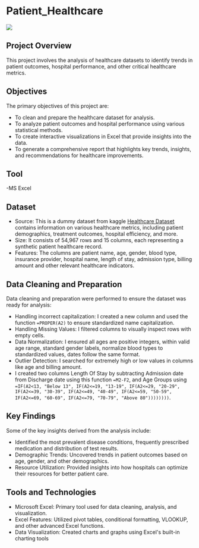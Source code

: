 # Patient_Healthcare
![](https://github.com/Farouk-Muda/Patient_Healthcare/blob/main/dataset-cover.jpg)

## Project Overview
This project involves the analysis of healthcare datasets to identify trends in patient outcomes, hospital performance, and other critical healthcare metrics. 

## Objectives
The primary objectives of this project are:
- To clean and prepare the healthcare dataset for analysis.
- To analyze patient outcomes and hospital performance using various statistical methods.
- To create interactive visualizations in Excel that provide insights into the data.
- To generate a comprehensive report that highlights key trends, insights, and recommendations for healthcare improvements.

## Tool
-MS Excel

## Dataset
- Source: This is a dummy dataset from kaggle [Healthcare Dataset](https://www.kaggle.com/datasets/prasad22/healthcare-dataset) contains information on various healthcare metrics, including patient demographics, treatment outcomes, hospital efficiency, and more.
- Size: It consists of 54,967 rows and 15 columns, each representing a synthetic patient healthcare record.
- Features: The columns are patient name, age, gender, blood type, insurance provider, hospital name, length of stay, admission type, billing amount and other relevant healthcare indicators.

## Data Cleaning and Preparation
Data cleaning and preparation were performed to ensure the dataset was ready for analysis:
- Handling incorrect capitalization: I created a new column and used the function ```=PROPER(A2)``` to ensure standardized name capitalization. 
- Handling Missing Values: I filtered columns to visually inspect rows with empty cells.
- Data Normalization: I ensured all ages are positive integers, within valid age range, standard gender labels, normalize blood types to standardized values, dates follow the same format. 
- Outlier Detection: I searched for extremely high or low values in columns like age and billing amount.
- I created two columns Length Of Stay by subtracting Admission date from Discharge date using this function ```=M2-F2```, and Age Groups using ```=IF(A2<13, "Below 13",
   IF(A2<=19, "13-19",
   IF(A2<=29, "20-29",
   IF(A2<=39, "30-39",
   IF(A2<=49, "40-49",
   IF(A2<=59, "50-59",
   IF(A2<=69, "60-69",
   IF(A2<=79, "70-79", "Above 80"))))))))```.

## Key Findings
Some of the key insights derived from the analysis include:
- Identified the most prevalent disease conditions, frequently prescribed medication and distribution of test results.
- Demographic Trends: Uncovered trends in patient outcomes based on age, gender, and other demographics.
- Resource Utilization: Provided insights into how hospitals can optimize their resources for better patient care.

## Tools and Technologies
- Microsoft Excel: Primary tool used for data cleaning, analysis, and visualization.
- Excel Features: Utilized pivot tables, conditional formatting, VLOOKUP, and other advanced Excel functions.
- Data Visualization: Created charts and graphs using Excel's built-in charting tools
